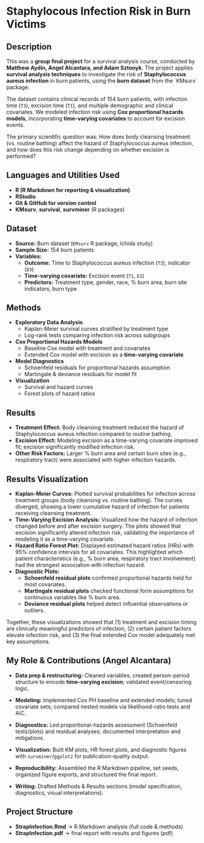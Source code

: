<h1>Staphylocous Infection Risk in Burn Victims</h1>

<h2>Description</h2>
This was a <b>group final project</b> for a survival analysis course, conducted by <b>Matthew Aydin, Angel Alcantara, and Adam Sztonyk</b>. The project applies <b>survival analysis techniques</b> to investigate the risk of <b>Staphylococcus aureus infection</b> in burn patients, using the <b>burn dataset</b> from the `KMsurv` package.

The dataset contains clinical records of 154 burn patients, with infection time (`T3`), excision time (`T1`), and multiple demographic and clinical covariates. We modeled infection risk using <b>Cox proportional hazards models</b>, incorporating <b>time-varying covariates</b> to account for excision events.

The primary scientific question was: How does body cleansing treatment (vs. routine bathing) affect the hazard of Staphylococcus aureus infection, and how does this risk change depending on whether excision is performed?
<br />


<h2>Languages and Utilities Used</h2>

- <b>R (R Markdown for reporting & visualization)</b>
- <b>RStudio</b>
- <b>Git & GitHub for version control</b>
- <b>KMsurv</b>, <b>survival</b>, <b>survminer</b> (R packages)

<h2>Dataset</h2>

- <b>Source:</b> Burn dataset (`KMsurv` R package, Ichida study)
- <b>Sample Size:</b> 154 burn patients
- <b>Variables:</b>
  - <b>Outcome:</b> Time to Staphylococcus aureus infection (`T3`), indicator (`D3`)
  - <b>Time-varying covariate:</b> Excision event (`T1`, `D1`)
  - <b>Predictors:</b> Treatment type, gender, race, % burn area, burn site indicators, burn type

<h2>Methods</h2>

- <b>Exploratory Data Analysis</b>
  - Kaplan-Meier survival curves stratified by treatment type
  - Log-rank tests comparing infection risk across subgroups
- <b>Cox Proportional Hazards Models</b>
  - Baseline Cox model with treatment and covariates
  - Extended Cox model with excision as a <b>time-varying covariate</b>
- <b>Model Diagnostics</b>
  - Schoenfeld residuals for proportional hazards assumption
  - Martingale & deviance residuals for model fit
- <b>Visualization</b>
  - Survival and hazard curves
  - Forest plots of hazard ratios
 
<h2>Results</h2>

- <b>Treatment Effect:</b> Body cleansing treatment reduced the hazard of Staphylococcus aureus infection compared to routine bathing.
- <b>Excision Effect:</b> Modeling excision as a time-varying covariate improved fit; excision significantly modified infection risk.
- <b>Other Risk Factors:</b> Larger % burn area and certain burn sites (e.g., respiratory tract) were associated with higher infection hazards.

<h2>Results Visualization</h2>

- <b>Kaplan-Meier Curves:</b> Plotted survival probabilities for infection across treatment groups (body cleansing vs. routine bathing). The curves diverged, showing a lower cumulative hazard of infection for patients receiving cleansing treatment.
- <b>Time-Varying Excision Analysis:</b> Visualized how the hazard of infection changed before and after excision surgery. The plots showed that excision significantly altered infection risk, validating the importance of modeling it as a time-varying covariate.
- <b>Hazard Ratio Forest Plot:</b> Displayed estimated hazard ratios (HRs) with 95% confidence intervals for all covariates. This highlighted which patient characteristics (e.g., % burn area, respiratory tract involvement) had the strongest association with infection hazard.
- <b>Diagnostic Plots:</b>
  - <b>Schoenfeld residual plots</b> confirmed proportional hazards held for most covariates.
  - <b>Martingale residual plots</b> checked functional form assumptions for continuous variables like % burn area.
  - <b>Deviance residual plots</b> helped detect influential observations or outliers.

Together, these visualizations showed that (1) treatment and excision timing are clinically meaningful predictors of infection, (2) certain patient factors elevate infection risk, and (3) the final extended Cox model adequately met key assumptions.

<h2>My Role & Contributions (Angel Alcantara)</h2>

- <b>Data prep & restructuring:</b> Cleaned variables, created person-period structure to encode <b>time-varying excision</b>; validated event/censoring logic.

- <b>Modeling:</b> Implemented Cox PH baseline and extended models; tuned covariate sets; compared nested models via likelihood-ratio tests and AIC.

- <b>Diagnostics:</b> Led proportional-hazards assessment (Schoenfeld tests/plots) and residual analyses; documented interpretation and mitigations.

- <b>Visualization:</b> Built KM plots, HR forest plots, and diagnostic figures with <code>survminer</code>/<code>ggplot2</code> for publication-quality output.

- <b>Reproducibility:</b> Assembled the R Markdown pipeline, set seeds, organized figure exports, and structured the final report.

- <b>Writing:</b> Drafted Methods & Results sections (model specification, diagnostics, visual interpretations).

<h2>Project Structure</h2>

- <b>StrapInfection.Rmd</b> → R Markdown analysis (full code & methods)
- <b>StrapInfection.pdf</b> → final report with results and figures (pdf)

<!--
 ```diff
- text in red
+ text in green
! text in orange
# text in gray
@@ text in purple (and bold)@@
